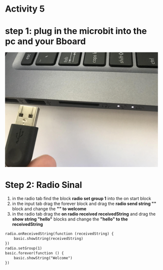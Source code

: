 # **Activity 5**

# step 1: plug in the microbit into the pc and your Bboard 

<!-- https://github.com/Brilliant-Labs/bboard-tuts-cybersecurity-3/blob/master/cybersec/activity-1/connect-microbit.gif?raw=true -->
![Click](https://github.com/Brilliant-Labs/bboard-tutorials-cybersecurity-v3/blob/main/Activity_1/connect-microbit.gif?raw=true "Click")

# Step 2: Radio Sinal 
1. in the radio tab find the block **radio set group 1** into the on start block
2. in the input tab drag the forever block and drag the **radio send string ""** block and change the **"" to welcome**
3. in the radio tab drag the **on radio received receivedString** and drag the **show string "hello"** blocks and change the **"hello" to the receivedString**

```
radio.onReceivedString(function (receivedString) {
    basic.showString(receivedString)
})
radio.setGroup(1)
basic.forever(function () {
    basic.showString("Welcome")
})
```
